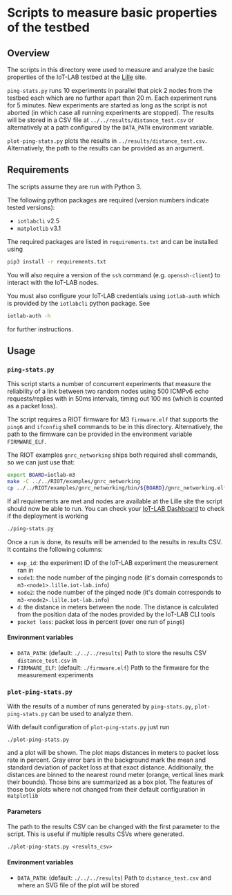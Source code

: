 # Scripts to measure basic properties of the testbed

## Overview

The scripts in this directory were used to measure and analyze the basic
properties of the IoT-LAB testbed at the [Lille] site.

`ping-stats.py` runs 10 experiments in parallel that pick 2 nodes from the
testbed each which are no further apart than 20 m. Each experiment runs for 5
minutes. New experiments are started as long as the script is not aborted
(in which case all running experiments are stopped). The results will be stored
in a CSV file at `../../results/distance_test.csv` or alternatively at a path
configured by the `DATA_PATH` environment variable.

`plot-ping-stats.py` plots the results in
`../results/distance_test.csv`. Alternatively, the path to the results can be
provided as an argument.

## Requirements

The scripts assume they are run with Python 3.

The following python packages are required (version numbers indicate tested
versions):

- `iotlabcli` v2.5
- `matplotlib` v3.1

The required packages are listed in `requirements.txt` and can be installed
using

```sh
pip3 install -r requirements.txt
```

You will also require a version of the `ssh` command (e.g. `openssh-client`) to
interact with the IoT-LAB nodes.

You must also configure your IoT-LAB credentials using `iotlab-auth` which is
provided by the `iotlabcli` python package. See

```sh
iotlab-auth -h
```

for further instructions.

## Usage

### `ping-stats.py`

This script starts a number of concurrent experiments that measure the
reliability of a link between two random nodes using 500 ICMPv6 echo
requests/replies with in 50ms intervals, timing out 100 ms (which is counted as
a packet loss).

The script requires a RIOT firmware for M3 `firmware.elf` that supports the
`ping6` and `ifconfig` shell commands to be in this directory. Alternatively,
the path to the firmware can be provided in the environment variable
`FIRMWARE_ELF`.

The RIOT examples `gnrc_networking` ships both required shell commands, so we
can just use that:

```sh
export BOARD=iotlab-m3
make -C ../../RIOT/examples/gnrc_networking
cp ../../RIOT/examples/gnrc_networking/bin/${BOARD}/gnrc_networking.elf firmware.elf
```

If all requirements are met and nodes are available at the Lille site the script
should now be able to run. You can check your [IoT-LAB Dashboard] to check if
the deployment is working

```sh
./ping-stats.py
```

Once a run is done, its results will be amended to the results in results CSV.
It contains the following columns:

- `exp_id`: the experiment ID of the IoT-LAB experiment the measurement ran in
- `node1`: the node number of the pinging node (it's domain corresponds to
  `m3-<node1>.lille.iot-lab.info`)
- `node2`: the node number of the pinged node (it's domain corresponds to
  `m3-<node2>.lille.iot-lab.info`)
- `d`: the distance in meters between the node. The distance is calculated from
  the position data of the nodes provided by the IoT-LAB CLI tools
- `packet loss`: packet loss in percent (over one run of `ping6`)

#### Environment variables

- `DATA_PATH`: (default: `./../../results`) Path to store the results CSV
  `distance_test.csv` in
- `FIRMWARE_ELF`: (default: `./firmware.elf`) Path to the firmware for the
  measurement experiments

### `plot-ping-stats.py`

With the results of a number of runs generated by `ping-stats.py`,
`plot-ping-stats.py` can be used to analyze them.

With default configuration of `plot-ping-stats.py` just run

```
./plot-ping-stats.py
```

and a plot will be shown. The plot maps distances in meters to packet loss rate
in percent. Gray error bars in the background mark the mean and standard
deviation of packet loss at that exact distance. Additionally, the distances are
binned to the nearest round meter (orange, vertical lines mark their bounds).
Those bins are summarized as a box plot. The features of those box plots where
not changed from their default configuration in `matplotlib`

#### Parameters
The path to the results CSV can be changed with the first parameter to the
script. This is useful if multiple results CSVs where generated.

```
./plot-ping-stats.py <results_csv>
```

#### Environment variables
- `DATA_PATH`: (default: `./../../results`) Path to `distance_test.csv` and
  where an SVG file of the plot will be stored

[Lille]: https://www.iot-lab.info/deployment/lille/
[IoT-LAB Dashboard]: https://www.iot-lab.info/testbed/dashboard
